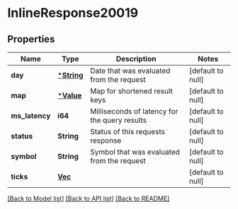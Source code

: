 # InlineResponse20019

## Properties
Name | Type | Description | Notes
------------ | ------------- | ------------- | -------------
**day** | [***String**](string.md) | Date that was evaluated from the request | [default to null]
**map** | [***Value**](Value.md) | Map for shortened result keys | [default to null]
**ms_latency** | **i64** | Milliseconds of latency for the query results | [default to null]
**status** | **String** | Status of this requests response | [default to null]
**symbol** | **String** | Symbol that was evaluated from the request | [default to null]
**ticks** | [**Vec<CryptoTickJson>**](CryptoTickJson.md) |  | [default to null]

[[Back to Model list]](../README.md#documentation-for-models) [[Back to API list]](../README.md#documentation-for-api-endpoints) [[Back to README]](../README.md)

